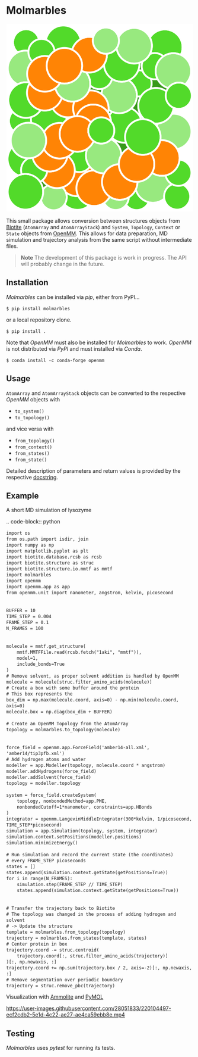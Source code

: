 # Molmarbles


![Molmarbles](https://raw.githubusercontent.com/biotite-dev/molmarbles/master/logo.svg)

This small package allows conversion between structures objects from
[Biotite](https://www.biotite-python.org/)
(`AtomArray` and `AtomArrayStack`) and `System`, `Topology`,
`Context` or `State` objects from [OpenMM](https://openmm.org/).
This allows for data preparation, MD simulation and trajectory analysis from
the same script without intermediate files.

> **Note**
> The development of this package is work in progress.
> The API will probably change in the future.


## Installation

*Molmarbles* can be installed via *pip*, either from PyPI...

```shell
$ pip install molmarbles
```

or a local repository clone.

```shell
$ pip install .
```

Note that *OpenMM* must also be installed for *Molmarbles* to work.
*OpenMM* is not distributed via *PyPI* and must installed via *Conda*.

```shell
$ conda install -c conda-forge openmm
```


## Usage

`AtomArray` and `AtomArrayStack` objects can be converted to the respective
*OpenMM* objects with

- `to_system()`
- `to_topology()`

and vice versa with

- `from_topology()`
- `from_context()`
- `from_states()`
- `from_state()`

Detailed description of parameters and return values is provided by the
respective
[docstring](https://github.com/biotite-dev/molmarbles/blob/master/molmarbles/__init__.py>).


## Example

A short MD simulation of lysozyme

.. code-block:: python

    import os
    from os.path import isdir, join
    import numpy as np
    import matplotlib.pyplot as plt
    import biotite.database.rcsb as rcsb
    import biotite.structure as struc
    import biotite.structure.io.mmtf as mmtf
    import molmarbles
    import openmm
    import openmm.app as app
    from openmm.unit import nanometer, angstrom, kelvin, picosecond


    BUFFER = 10
    TIME_STEP = 0.004
    FRAME_STEP = 0.1
    N_FRAMES = 100


    molecule = mmtf.get_structure(
        mmtf.MMTFFile.read(rcsb.fetch("1aki", "mmtf")),
        model=1,
        include_bonds=True
    )
    # Remove solvent, as proper solvent addition is handled by OpenMM
    molecule = molecule[struc.filter_amino_acids(molecule)]
    # Create a box with some buffer around the protein
    # This box represents the
    box_dim = np.max(molecule.coord, axis=0) - np.min(molecule.coord, axis=0)
    molecule.box = np.diag(box_dim + BUFFER)

    # Create an OpenMM Topology from the AtomArray
    topology = molmarbles.to_topology(molecule)


    force_field = openmm.app.ForceField('amber14-all.xml', 'amber14/tip3pfb.xml')
    # Add hydrogen atoms and water
    modeller = app.Modeller(topology, molecule.coord * angstrom)
    modeller.addHydrogens(force_field)
    modeller.addSolvent(force_field)
    topology = modeller.topology

    system = force_field.createSystem(
        topology, nonbondedMethod=app.PME,
        nonbondedCutoff=1*nanometer, constraints=app.HBonds
    )
    integrator = openmm.LangevinMiddleIntegrator(300*kelvin, 1/picosecond, TIME_STEP*picosecond)
    simulation = app.Simulation(topology, system, integrator)
    simulation.context.setPositions(modeller.positions)
    simulation.minimizeEnergy()

    # Run simulation and record the current state (the coordinates)
    # every FRAME_STEP picoseconds
    states = []
    states.append(simulation.context.getState(getPositions=True))
    for i in range(N_FRAMES):
        simulation.step(FRAME_STEP // TIME_STEP)
        states.append(simulation.context.getState(getPositions=True))


    # Transfer the trajectory back to Biotite
    # The topology was changed in the process of adding hydrogen and solvent
    # -> Update the structure
    template = molmarbles.from_topology(topology)
    trajectory = molmarbles.from_states(template, states)
    # Center protein in box
    trajectory.coord -= struc.centroid(
        trajectory.coord[:, struc.filter_amino_acids(trajectory)]
    )[:, np.newaxis, :]
    trajectory.coord += np.sum(trajectory.box / 2, axis=-2)[:, np.newaxis, :]
    # Remove segmentation over periodic boundary
    trajectory = struc.remove_pbc(trajectory)

Visualization with [Ammolite](https://ammolite.biotite-python.org/) and
[PyMOL](https://pymol.org/)


https://user-images.githubusercontent.com/28051833/220104497-ecf2cdb2-5e1d-4c22-ae27-ae4ca59ebb8e.mp4


## Testing

*Molmarbles* uses *pytest* for running its tests.
